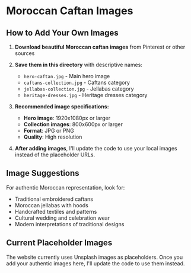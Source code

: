 # Moroccan Caftan Images

## How to Add Your Own Images

1. **Download beautiful Moroccan caftan images** from Pinterest or other sources
2. **Save them in this directory** with descriptive names:
   - `hero-caftan.jpg` - Main hero image
   - `caftans-collection.jpg` - Caftans category
   - `jellabas-collection.jpg` - Jellabas category  
   - `heritage-dresses.jpg` - Heritage dresses category

3. **Recommended image specifications:**
   - **Hero image**: 1920x1080px or larger
   - **Collection images**: 800x600px or larger
   - **Format**: JPG or PNG
   - **Quality**: High resolution

4. **After adding images**, I'll update the code to use your local images instead of the placeholder URLs.

## Image Suggestions

For authentic Moroccan representation, look for:
- Traditional embroidered caftans
- Moroccan jellabas with hoods
- Handcrafted textiles and patterns
- Cultural wedding and celebration wear
- Modern interpretations of traditional designs

## Current Placeholder Images

The website currently uses Unsplash images as placeholders. Once you add your authentic images here, I'll update the code to use them instead. 
